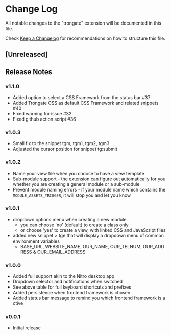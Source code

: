 # Change Log

All notable changes to the "trongate" extension will be documented in this file.

Check [Keep a Changelog](http://keepachangelog.com/) for recommendations on how to structure this file.

## [Unreleased]

## Release Notes

### v1.1.0
- Added option to select a CSS Framework from the status bar #37
- Added Trongate CSS as default CSS Framework and related snippets #40
- Fixed warning for issue #32
- Fixed github action script #36

### v1.0.3
- Small fix to the snippet tgm, tgm1, tgm2, tgm3
- Adjusted the cursor position for snippet tg:submit

### v1.0.2
- Name your view file when you choose to have a view template
- Sub-module support - the extension can figure out automatically for you whether you are creating a general module or a sub-module
- Prevent module naming errors - if your module name which contains the `MODULE_ASSETS_TRIGGER`, it will stop you and let you know

### v1.0.1
- dropdown options menu when creating a new module
  - you can choose 'no' (default) to create a class only
  - or choose 'yes' to create a view, with linked CSS and JavaScript files
- added new snippet > tge that will display a dropdown menu of common environment variables
  - BASE_URL, WEBSITE_NAME, OUR_NAME, OUR_TELNUM, OUR_ADDRESS & OUR_EMAIL_ADDRESS
### v1.0.0
- Added full support akin to the Nitro desktop app
- Dropdown selector and notifications when switched
- See above table for full keyboard shortcuts and prefixes
- Added persistence when frontend framework is chosen
- Added status bar message to remind you which frontend framework is active

### v0.0.1
- Initial release

